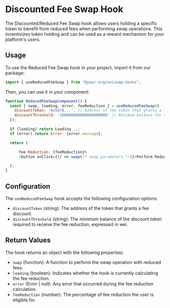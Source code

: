 # Discounted Fee Swap Hook

The Discounted/Reduced Fee Swap hook allows users holding a specific token to benefit from reduced fees when performing swap operations. This incentivizes token holding and can be used as a reward mechanism for your platform's users.

## Usage

To use the Reduced Fee Swap hook in your project, import it from our package:

```javascript
import { useReducedFeeSwap } from "@your-org/uniswap-hooks";
```

Then, you can use it in your component:

```javascript
function ReducedFeeSwapComponent() {
  const { swap, loading, error, feeReduction } = useReducedFeeSwap({
    discountToken: '0x5678...', // Address of the token that grants a fee discount
    discountThreshold: '100000000000000000000' // Minimum balance for discount (e.g., 100 tokens with 18 decimals)
  });

  if (loading) return Loading...;
  if (error) return Error: {error.message};

  return (

      Fee Reduction: {feeReduction}%
      <button onClick={() => swap(/* swap parameters */)}>Perform Reduced Fee Swap

  );
}
```

## Configuration

The `useReducedFeeSwap` hook accepts the following configuration options:

- `discountToken` (string): The address of the token that grants a fee discount.
- `discountThreshold` (string): The minimum balance of the discount token required to receive the fee reduction, expressed in wei.

## Return Values

The hook returns an object with the following properties:

- `swap` (function): A function to perform the swap operation with reduced fees.
- `loading` (boolean): Indicates whether the hook is currently calculating the fee reduction.
- `error` (Error | null): Any error that occurred during the fee reduction calculation.
- `feeReduction` (number): The percentage of fee reduction the user is eligible for.
